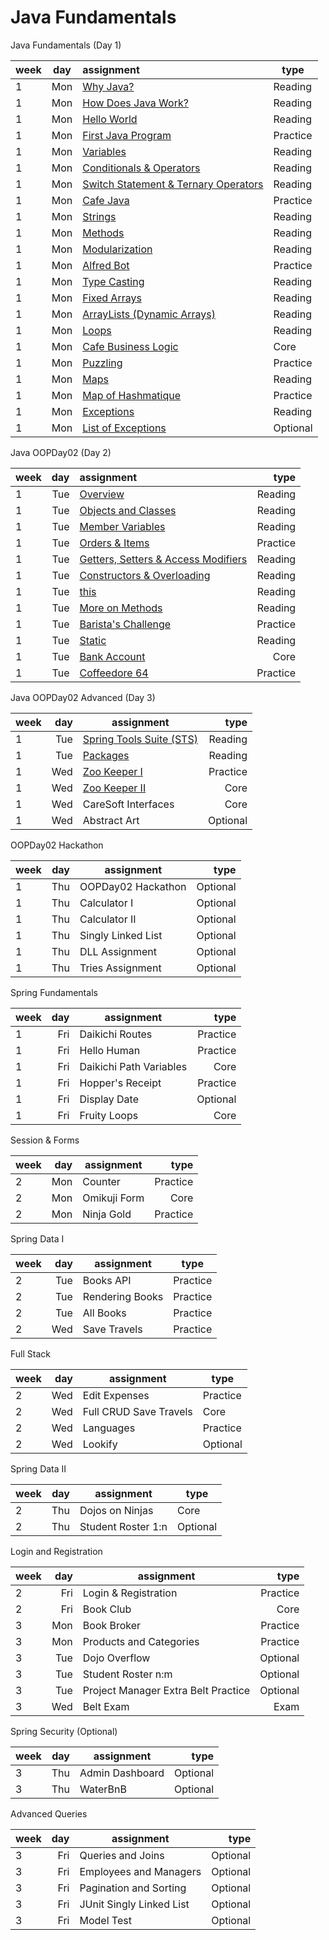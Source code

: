 # Java Fundamentals

Java Fundamentals (Day 1)

| week | day | assignment                                                                                                | type     |
|------|-----|:----------------------------------------------------------------------------------------------------------|----------|
| 1    | Mon | [Why Java?](src/FundamentalsDay01/Reading/WhyJava/WhyJava.md)                                             | Reading  |
| 1    | Mon | [How Does Java Work?](src/FundamentalsDay01/Reading/HowDoesJavaWork/HowDoesJavaWork.java)                 | Reading  |
| 1    | Mon | [Hello World](src/FundamentalsDay01/Reading/HelloWorld/Test.java)                                         | Reading  |
| 1    | Mon | [First Java Program](src/FundamentalsDay01/Assignments/FirstJavaProgram/README.md)                        | Practice |
| 1    | Mon | [Variables](src/FundamentalsDay01/Reading/Variables/Variables.java)                                       | Reading  |
| 1    | Mon | [Conditionals & Operators](src/FundamentalsDay01/Reading/ConditionalsAndOperators/README.md)              | Reading  |
| 1    | Mon | [Switch Statement & Ternary Operators](src/FundamentalsDay01/Reading/SwitchAndTernaryOperators/README.md) | Reading  |
| 1    | Mon | [Cafe Java](src/FundamentalsDay01/Assignments/CafeJava/README.md)                                         | Practice |
| 1    | Mon | [Strings](src/FundamentalsDay01/Reading/Strings/Strings.java)                                             | Reading  |
| 1    | Mon | [Methods](src/FundamentalsDay01/Reading/Methods/Methods.java)                                             | Reading  |
| 1    | Mon | [Modularization](src/FundamentalsDay01/Reading/Modularization/Modularization.java)                        | Reading  |
| 1    | Mon | [Alfred Bot](src/FundamentalsDay01/Assignments/AlfredBot/README.md)                                       | Practice |
| 1    | Mon | [Type Casting](src/FundamentalsDay01/Reading/TypeCasting/TypeCasting.java)                                | Reading  |
| 1    | Mon | [Fixed Arrays](src/FundamentalsDay01/Reading/FixedArrays/FixedArrays.java)                                | Reading  |
| 1    | Mon | [ArrayLists (Dynamic Arrays)](src/FundamentalsDay01/Reading/ArrayLists/ArrayLists.java)                   | Reading  |
| 1    | Mon | [Loops](src/FundamentalsDay01/Reading/Loops/Loops.java)                                                   | Reading  |
| 1    | Mon | [Cafe Business Logic](src/FundamentalsDay01/Assignments/CafeBusinessLogic/README.md)	                     | Core     |
| 1    | Mon | [Puzzling](src/FundamentalsDay01/Assignments/Puzzling/README.md)                                          | Practice |
| 1    | Mon | [Maps](src/FundamentalsDay01/Reading/Maps/Maps.java)                                                      | Reading  |
| 1    | Mon | [Map of Hashmatique](src/FundamentalsDay01/Assignments/MapOfHashmatique/README.md)	                       | Practice |
| 1    | Mon | [Exceptions](src/FundamentalsDay01/Reading/Exceptions/Exceptions.java)                                    | Reading  |
| 1    | Mon | [List of Exceptions](src/FundamentalsDay01/Assignments/AlfredBot/README.md)                               | Optional |

Java OOPDay02 (Day 2)

| week | day | assignment                                                                                             |     type |
|------|----:|:-------------------------------------------------------------------------------------------------------|---------:|
| 1    | Tue | [Overview](src/OOPDay02/Reading/Overview/README.md)                                                    |  Reading |
| 1    | Tue | [Objects and Classes](src/OOPDay02/Reading/ObjectsAndClasses/README.md)                                |  Reading |
| 1    | Tue | [Member Variables](src/OOPDay02/Reading/MemberVariables/README.md)                                     |  Reading |
| 1    | Tue | [Orders & Items](src/OOPDay02/Assignments/OrdersAndItems/README.md)	                                   | Practice |
| 1    | Tue | [Getters, Setters & Access Modifiers](src/OOPDay02/Reading/GettersSettersAndAccessModifiers/README.md) |  Reading |
| 1    | Tue | [Constructors & Overloading](src/OOPDay02/Reading/ConstructorsAndOverloading/README.md)                |  Reading |
| 1    | Tue | [this](src/OOPDay02/Reading/this/README.md)                                                            |  Reading |
| 1    | Tue | [More on Methods](src/OOPDay02/Reading/MoreOnMethods/README.md)                                        |  Reading |
| 1    | Tue | [Barista's Challenge](src/OOPDay02/Assignments/BaristasChallenge/README.md)	                           | Practice |
| 1    | Tue | [Static](src/OOPDay02/Reading/Static/README.md)                                                        |  Reading |
| 1    | Tue | [Bank Account](src/OOPDay02/Assignments/BaristasChallenge/README.md)	                                  |     Core |
| 1    | Tue | [Coffeedore 64](src/OOPDay02/Assignments/Coffeedore64/README.md)	                                      | Practice |

Java OOPDay02 Advanced  (Day 3)

| week | day | assignment                                                                          |     type |
|------|----:|-------------------------------------------------------------------------------------|---------:|
| 1    | Tue | [Spring Tools Suite (STS)](src/AdvancedOOPDay03/Reading/SpringToolsSuite/README.md) |  Reading |
| 1    | Tue | [Packages](src/AdvancedOOPDay03/Reading/Packages/README.md)                         |  Reading |
| 1    | Wed | [Zoo Keeper I](src/AdvancedOOPDay03/Assignments/ZooKeeperI/README.md)	              | Practice |
| 1    | Wed | [Zoo Keeper II](src/AdvancedOOPDay03/Assignments/ZooKeeperII/README.md)	            |     Core |
| 1    | Wed | CareSoft Interfaces	                                                                |     Core |
| 1    | Wed | Abstract Art 	                                                                      | Optional |

OOPDay02 Hackathon

| week | day | assignment          |     type |
|------|----:|---------------------|---------:|
| 1    | Thu | OOPDay02 Hackathon	      | Optional |
| 1    | Thu | Calculator I        | Optional |
| 1    | Thu | Calculator II 	     | Optional |
| 1    | Thu | Singly Linked List	 | Optional |
| 1    | Thu | DLL Assignment	     | Optional |
| 1    | Thu | Tries Assignment 	  | Optional |

Spring Fundamentals

| week | day | assignment               |     type |
|------|----:|--------------------------|---------:|
| 1    | Fri | Daikichi Routes	         | Practice |
| 1    | Fri | Hello Human	             | Practice |
| 1    | Fri | Daikichi Path Variables	 |     Core |
| 1    | Fri | Hopper's Receipt	        | Practice |
| 1    | Fri | 	Display Date	           | Optional |
| 1    | Fri | 	Fruity Loops	           |     Core |

Session & Forms

| week | day | assignment   |     type |
|------|----:|--------------|---------:|
| 2    | Mon | Counter	     | Practice |
| 2    | Mon | Omikuji Form |     Core |
| 2    | Mon | Ninja Gold	  | Practice |

Spring Data I

| week | day | assignment        | type     |
|------|----:|-------------------|----------|
| 2    | Tue | 	Books API	       | Practice |
| 2    | Tue | 	Rendering Books	 | Practice |
| 2    | Tue | All Books	        | Practice |
| 2    | Wed | 	Save Travels	    | Practice |

Full Stack

| week | day | assignment              | type     |
|------|----:|-------------------------|----------|
| 2    | Wed | Edit Expenses	          | Practice |
| 2    | Wed | Full CRUD Save Travels	 | Core     |
| 2    | Wed | Languages	              | Practice |
| 2    | Wed | Lookify	                | Optional |

Spring Data II

| week | day | assignment         | type     |
|------|----:|--------------------|----------|
| 2    | Thu | Dojos on Ninjas    | Core     |
| 2    | Thu | Student Roster 1:n | Optional |

Login and Registration

| week | day | assignment                          |     type |
|------|----:|-------------------------------------|---------:|
| 2    | Fri | Login & Registration                | Practice |
| 2    | Fri | Book Club	                          |     Core |
| 3    | Mon | Book Broker	                        | Practice |
| 3    | Mon | Products and Categories	            | Practice |
| 3    | Tue | Dojo Overflow	                      | Optional |
| 3    | Tue | Student Roster n:m	                 | Optional |
| 3    | Tue | Project Manager Extra Belt Practice | Optional |
| 3    | Wed | Belt Exam                           |     Exam |

Spring Security (Optional)

| week | day | assignment       |     type |
|------|----:|------------------|---------:|
| 3    | Thu | Admin Dashboard	 | Optional |
| 3    | Thu | WaterBnB	        | Optional |

Advanced Queries

| week | day | assignment                |     type |
|------|----:|---------------------------|---------:|
| 3    | Fri | Queries and Joins	        | Optional |
| 3    | Fri | Employees and Managers 	  | Optional |
| 3    | Fri | Pagination and Sorting	   | Optional |
| 3    | Fri | JUnit Singly Linked List	 | Optional |
| 3    | Fri | Model Test	               | Optional |